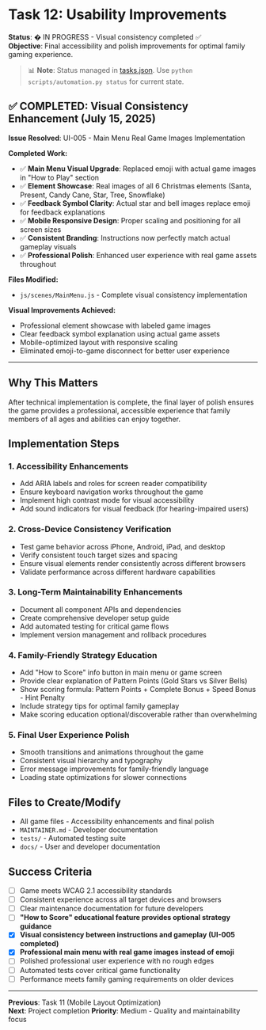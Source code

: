 # Task 12: Usability Improvements

**Status**: � IN PROGRESS - Visual consistency completed ✅  
**Objective**: Final accessibility and polish improvements for optimal family gaming experience.
> 📊 **Note**: Status managed in [tasks.json](../tasks.json). Use `python scripts/automation.py status` for current state.


## ✅ **COMPLETED: Visual Consistency Enhancement (July 15, 2025)**

**Issue Resolved**: UI-005 - Main Menu Real Game Images Implementation

**Completed Work:**
- ✅ **Main Menu Visual Upgrade**: Replaced emoji with actual game images in "How to Play" section
- ✅ **Element Showcase**: Real images of all 6 Christmas elements (Santa, Present, Candy Cane, Star, Tree, Snowflake) 
- ✅ **Feedback Symbol Clarity**: Actual star and bell images replace emoji for feedback explanations
- ✅ **Mobile Responsive Design**: Proper scaling and positioning for all screen sizes
- ✅ **Consistent Branding**: Instructions now perfectly match actual gameplay visuals
- ✅ **Professional Polish**: Enhanced user experience with real game assets throughout

**Files Modified:**
- `js/scenes/MainMenu.js` - Complete visual consistency implementation

**Visual Improvements Achieved:**
- Professional element showcase with labeled game images
- Clear feedback symbol explanation using actual game assets
- Mobile-optimized layout with responsive scaling
- Eliminated emoji-to-game disconnect for better user experience

---

## Why This Matters
After technical implementation is complete, the final layer of polish ensures the game provides a professional, accessible experience that family members of all ages and abilities can enjoy together.

## Implementation Steps

### 1. Accessibility Enhancements
- Add ARIA labels and roles for screen reader compatibility
- Ensure keyboard navigation works throughout the game
- Implement high contrast mode for visual accessibility
- Add sound indicators for visual feedback (for hearing-impaired users)

### 2. Cross-Device Consistency Verification
- Test game behavior across iPhone, Android, iPad, and desktop
- Verify consistent touch target sizes and spacing
- Ensure visual elements render consistently across different browsers
- Validate performance across different hardware capabilities

### 3. Long-Term Maintainability Enhancements
- Document all component APIs and dependencies
- Create comprehensive developer setup guide
- Add automated testing for critical game flows
- Implement version management and rollback procedures

### 4. Family-Friendly Strategy Education
- Add "How to Score" info button in main menu or game screen
- Provide clear explanation of Pattern Points (Gold Stars vs Silver Bells)
- Show scoring formula: Pattern Points + Complete Bonus + Speed Bonus - Hint Penalty
- Include strategy tips for optimal family gameplay
- Make scoring education optional/discoverable rather than overwhelming

### 5. Final User Experience Polish
- Smooth transitions and animations throughout the game
- Consistent visual hierarchy and typography
- Error message improvements for family-friendly language
- Loading state optimizations for slower connections

## Files to Create/Modify
- All game files - Accessibility enhancements and final polish
- `MAINTAINER.md` - Developer documentation
- `tests/` - Automated testing suite
- `docs/` - User and developer documentation

## Success Criteria
- [ ] Game meets WCAG 2.1 accessibility standards
- [ ] Consistent experience across all target devices and browsers
- [ ] Clear maintenance documentation for future developers
- [ ] **"How to Score" educational feature provides optional strategy guidance**
- [x] **Visual consistency between instructions and gameplay (UI-005 completed)**
- [x] **Professional main menu with real game images instead of emoji**
- [ ] Polished professional user experience with no rough edges
- [ ] Automated tests cover critical game functionality
- [ ] Performance meets family gaming requirements on older devices

---
**Previous**: Task 11 (Mobile Layout Optimization)  
**Next**: Project completion
**Priority**: Medium - Quality and maintainability focus
